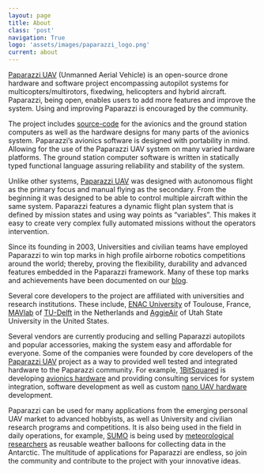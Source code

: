 ```yaml
---
layout: page
title: About
class: 'post'
navigation: True
logo: 'assets/images/paparazzi_logo.png'
current: about
---
```


[Paparazzi UAV](http://paparazziuav.org) (Unmanned Aerial Vehicle) is an
open-source drone hardware and software project encompassing autopilot systems
for multicopters/multirotors, fixedwing, helicopters and hybrid aircraft.
Paparazzi, being open, enables users to add more features and improve the
system. Using and improving Paparazzi is encouraged by the community.

The project includes [source-code](https://github.com/paparazzi/paparazzi) for
the avionics and the ground station computers as well as the hardware designs
for many parts of the avionics system. Paparazzi’s avionics software is
designed with portability in mind.  Allowing for the use of the Paparazzi UAV
system on many varied hardware platforms. The ground station computer software
is written in statically typed functional language assuring reliability and
stability of the system. 

Unlike other systems, [Paparazzi UAV](http://paparazziuav.org) was designed
with autonomous flight as the primary focus and manual flying as the secondary.
From the beginning it was designed to be able to control multiple aircraft
within the same system.  Paparazzi features a dynamic flight plan system that
is defined by mission states and using way points as “variables”. This makes it
easy to create very complex fully automated missions without the operators
intervention. 

Since its founding in 2003, Universities and civilian teams have employed
Paparazzi to win top marks in high profile airborne robotics competitions
around the world; thereby, proving the flexibility, durability and advanced
features embedded in the Paparazzi framework. Many of these top marks and
achievements have been documented on our [blog](http://blog.paparazziuav.org/). 

Several core developers to the project are affiliated with universities and
research institutions. These include, [ENAC
University](http://www.enac.fr/en/home) of Toulouse, France,
[MAVlab](http://mavlab.lr.tudelft.nl/) of [TU-Delft](http://www.tudelft.nl/en/)
in the Netherlands and [AggieAir](http://aggieair.usu.edu/) of Utah State
University in the United States. 

Several vendors are currently producing and selling Paparazzi autopilots and
popular accessories, making the system easy and affordable for everyone. Some
of the companies were founded by core developers of the [Paparazzi
UAV](http://paparazziuav.org) project as a way to provided well tested and
integrated hardware to the Paparazzi community. For example,
[1BitSquared](http://1bitsquared.com/) is developing [avionics
hardware](http://1bitsquared.com/collections/autopilots) and providing
consulting services for system integration, software development as well as
custom [nano UAV
hardware](http://1bitsquared.com/collections/hardware-kits/products/lisa-s-nano-quadcopter-kit)
development. 

Paparazzi can be used for many applications from the emerging personal UAV
market to advanced hobbyists, as well as University and civilian research
programs and competitions. It is also being used in the field in daily
operations, for example, [SUMO](http://wiki.paparazziuav.org/wiki/SUMO) is
being used by [meteorological researchers](http://blog.pfump.org/?lang=en) as
reusable weather balloons for collecting data in the Antarctic. The multitude
of applications for Paparazzi are endless, so join the community and contribute
to the project with your innovative ideas.
